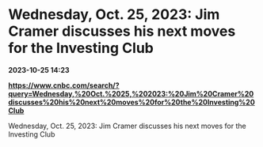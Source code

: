 # Wednesday, Oct. 25, 2023: Jim Cramer discusses his next moves for the Investing Club

**2023-10-25 14:23**

**https://www.cnbc.com/search/?query=Wednesday,%20Oct.%2025,%202023:%20Jim%20Cramer%20discusses%20his%20next%20moves%20for%20the%20Investing%20Club**

Wednesday, Oct. 25, 2023: Jim Cramer discusses his next moves for the Investing Club